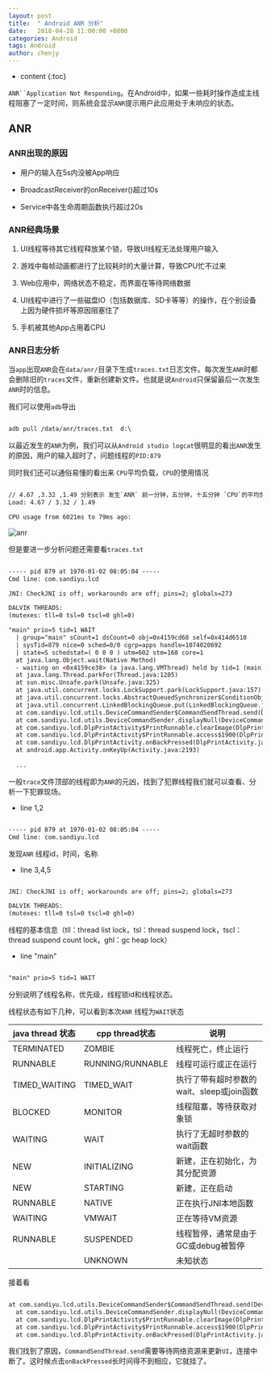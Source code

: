 ```yaml
---
layout: post
title:  " Android ANR 分析"
date:   2018-04-28 11:00:00 +0800
categories: Android
tags: Android
author: chenjy
---
```




* content
{:toc}

`ANR``Application Not Responding`。在Android中，如果一些耗时操作造成主线程阻塞了一定时间，则系统会显示`ANR`提示用户此应用处于未响应的状态。




## ANR

### ANR出现的原因

* 用户的输入在5s内没被App响应

* BroadcastReceiver的onReceiver()超过10s

* Service中各生命周期函数执行超过20s


### ANR经典场景

1. UI线程等待其它线程释放某个锁，导致UI线程无法处理用户输入

2. 游戏中每帧动画都进行了比较耗时的大量计算，导致CPU忙不过来

3. Web应用中，网络状态不稳定，而界面在等待网络数据

4. UI线程中进行了一些磁盘IO（包括数据库、SD卡等等）的操作，在个别设备上因为硬件损坏等原因阻塞住了

5. 手机被其他App占用着CPU

### ANR日志分析

当`app`出现`ANR`会在`data/anr/`目录下生成`traces.txt`日志文件。每次发生`ANR`时都会删除旧的`traces`文件，重新创建新文件。也就是说`Android`只保留最后一次发生`ANR`时的信息。

我们可以使用`adb`导出

```xml

adb pull /data/anr/traces.txt  d:\

```

以最近发生的`ANR`为例，我们可以从`Android studio logcat`很明显的看出`ANR`发生的原因，用户的输入超时了，问题线程的`PID:879`

同时我们还可以通俗易懂的看出来 `CPU`平均负载，`CPU`的使用情况

```xml

// 4.67 ,3.32 ,1.49 分别表示 发生`ANR` 前一分钟，五分钟，十五分钟 `CPU`的平均负载
Load: 4.67 / 3.32 / 1.49

CPU usage from 6021ms to 79ms ago:

```

![anr](http://wx1.sinaimg.cn/mw690/c584f169ly1fr07yqkxh3j21cs0j9myu.jpg)

但是要进一步分析问题还需要看`traces.txt`

```xml

----- pid 879 at 1970-01-02 08:05:04 -----
Cmd line: com.sandiyu.lcd

JNI: CheckJNI is off; workarounds are off; pins=2; globals=273

DALVIK THREADS:
(mutexes: tll=0 tsl=0 tscl=0 ghl=0)

"main" prio=5 tid=1 WAIT
  | group="main" sCount=1 dsCount=0 obj=0x4159cd68 self=0x414d6510
  | sysTid=879 nice=0 sched=0/0 cgrp=apps handle=1074020692
  | state=S schedstat=( 0 0 0 ) utm=602 stm=168 core=1
  at java.lang.Object.wait(Native Method)
  - waiting on <0x4159ce38> (a java.lang.VMThread) held by tid=1 (main)
  at java.lang.Thread.parkFor(Thread.java:1205)
  at sun.misc.Unsafe.park(Unsafe.java:325)
  at java.util.concurrent.locks.LockSupport.park(LockSupport.java:157)
  at java.util.concurrent.locks.AbstractQueuedSynchronizer$ConditionObject.await(AbstractQueuedSynchronizer.java:2017)
  at java.util.concurrent.LinkedBlockingQueue.put(LinkedBlockingQueue.java:318)
  at com.sandiyu.lcd.utils.DeviceCommandSender$CommandSendThread.send(DeviceCommandSender.java:156)
  at com.sandiyu.lcd.utils.DeviceCommandSender.displayNull(DeviceCommandSender.java:81)
  at com.sandiyu.lcd.DlpPrintActivity$PrintRunnable.clearImage(DlpPrintActivity.java:884)
  at com.sandiyu.lcd.DlpPrintActivity$PrintRunnable.access$1900(DlpPrintActivity.java:253)
  at com.sandiyu.lcd.DlpPrintActivity.onBackPressed(DlpPrintActivity.java:954)
  at android.app.Activity.onKeyUp(Activity.java:2193)
  
  ...

```

一般`trace`文件顶部的线程即为`ANR`的元凶，找到了犯罪线程我们就可以查看、分析一下犯罪现场。

* line 1,2

```xml

----- pid 879 at 1970-01-02 08:05:04 -----
Cmd line: com.sandiyu.lcd

```

发现`ANR` 线程id，时间，名称

* line 3,4,5

```xml

JNI: CheckJNI is off; workarounds are off; pins=2; globals=273

DALVIK THREADS:
(mutexes: tll=0 tsl=0 tscl=0 ghl=0)

```

线程的基本信息（tll：thread list lock，tsl：thread suspend lock，tscl：thread suspend count lock，ghl：gc heap lock）

* line "main"

```xml

"main" prio=5 tid=1 WAIT

```

分别说明了线程名称，优先级，线程锁id和线程状态。

线程状态有如下几种，可以看到本次`ANR` 线程为`WAIT`状态



| java thread 状态 | cpp thread状态     | 说明                          |
| -------------- | ---------------- | --------------------------- |
| TERMINATED     | ZOMBIE           | 线程死亡，终止运行                   |
| RUNNABLE       | RUNNING/RUNNABLE | 线程可运行或正在运行                  |
| TIMED_WAITING  | TIMED_WAIT       | 执行了带有超时参数的wait、sleep或join函数 |
| BLOCKED        | MONITOR          | 线程阻塞，等待获取对象锁                |
| WAITING        | WAIT             | 执行了无超时参数的wait函数             |
| NEW            | INITIALIZING     | 新建，正在初始化，为其分配资源             |
| NEW            | STARTING         | 新建，正在启动                     |
| RUNNABLE       | NATIVE           | 正在执行JNI本地函数                 |
| WAITING        | VMWAIT           | 正在等待VM资源                    |
| RUNNABLE       | SUSPENDED        | 线程暂停，通常是由于GC或debug被暂停       |
|                | UNKNOWN          | 未知状态                        |


接着看

```xml

at com.sandiyu.lcd.utils.DeviceCommandSender$CommandSendThread.send(DeviceCommandSender.java:156)
  at com.sandiyu.lcd.utils.DeviceCommandSender.displayNull(DeviceCommandSender.java:81)
  at com.sandiyu.lcd.DlpPrintActivity$PrintRunnable.clearImage(DlpPrintActivity.java:884)
  at com.sandiyu.lcd.DlpPrintActivity$PrintRunnable.access$1900(DlpPrintActivity.java:253)
  at com.sandiyu.lcd.DlpPrintActivity.onBackPressed(DlpPrintActivity.java:954)

```


我们找到了原因，`CommandSendThread.send`需要等待网络资源来更新`UI`，连接中断了。这时候点击`onBackPressed`长时间得不到相应，它就挂了。






